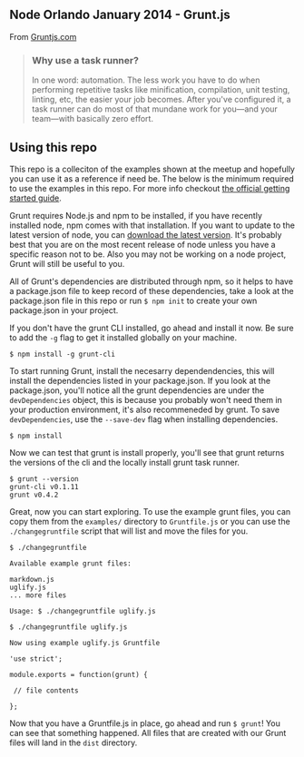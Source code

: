## Node Orlando January 2014 - Grunt.js

From [Gruntjs.com](http://gruntjs.com)

> ### Why use a task runner?
> In one word: automation. The less work you have to do when performing repetitive tasks like minification, compilation, unit testing, linting, etc, the easier your job becomes. After you've configured it, a task runner can do most of that mundane work for you—and your team—with basically zero effort.

## Using this repo

This repo is a colleciton of the examples shown at the meetup and hopefully you can use it as a reference if need be. The below is the minimum required to use the examples in this repo. For more info checkout [the official getting started guide](http://gruntjs.com/getting-started).

Grunt requires Node.js and npm to be installed, if you have recently installed node, npm comes with that installation. If you want to update to the latest version of node, you can [download the latest version](http://nodejs.org/download/). It's probably best that you are on the most recent release of node unless you have a specific reason not to be. Also you may not be working on a node project, Grunt will still be useful to you.

All of Grunt's dependencies are distributed through npm, so it helps to have a package.json file to keep record of these dependencies, take a look at the package.json file in this repo or run `$ npm init` to create your own package.json in your project. 

If you don't have the grunt CLI installed, go ahead and install it now. Be sure to add the `-g` flag to get it installed globally on your machine.

```
$ npm install -g grunt-cli
```

To start running Grunt, install the necesarry dependendencies, this will install the dependencies listed in your package.json. If you look at the package.json, you'll notice all the grunt dependencies are under the `devDependencies` object, this is because you probably won't need them in your production environment, it's also recommeneded by grunt. To save `devDependencies`,  use the `--save-dev` flag when installing dependencies.

```
$ npm install
```

Now we can test that grunt is install properly, you'll see that grunt returns the versions of the cli and the locally install grunt task runner.

```
$ grunt --version
grunt-cli v0.1.11
grunt v0.4.2
```

Great, now you can start exploring. To use the example grunt files, you can copy them from the `examples/` directory to `Gruntfile.js` or you can use the `./changegruntfile` script that will list and move the files for you.

```
$ ./changegruntfile

Available example grunt files:

markdown.js
uglify.js
... more files

Usage: $ ./changegruntfile uglify.js

$ ./changegruntfile uglify.js

Now using example uglify.js Gruntfile

'use strict';

module.exports = function(grunt) {

 // file contents	
		
};

```

Now that you have a Gruntfile.js in place, go ahead and run `$ grunt`! You can see that something happened. All files that are created with our Grunt files will land in the `dist` directory. 
